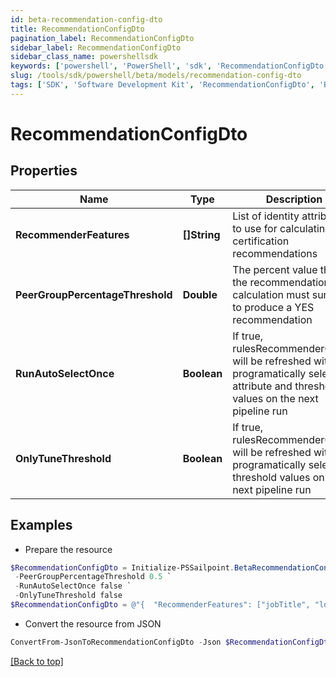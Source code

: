 ```yaml
---
id: beta-recommendation-config-dto
title: RecommendationConfigDto
pagination_label: RecommendationConfigDto
sidebar_label: RecommendationConfigDto
sidebar_class_name: powershellsdk
keywords: ['powershell', 'PowerShell', 'sdk', 'RecommendationConfigDto', 'BetaRecommendationConfigDto'] 
slug: /tools/sdk/powershell/beta/models/recommendation-config-dto
tags: ['SDK', 'Software Development Kit', 'RecommendationConfigDto', 'BetaRecommendationConfigDto']
---
```



# RecommendationConfigDto

## Properties

Name | Type | Description | Notes
------------ | ------------- | ------------- | -------------
**RecommenderFeatures** | **[]String** | List of identity attributes to use for calculating certification recommendations | [optional] 
**PeerGroupPercentageThreshold** | **Double** | The percent value that the recommendation calculation must surpass to produce a YES recommendation | [optional] 
**RunAutoSelectOnce** | **Boolean** | If true, rulesRecommenderConfig will be refreshed with new programatically selected attribute and threshold values on the next pipeline run | [optional] [default to $false]
**OnlyTuneThreshold** | **Boolean** | If true, rulesRecommenderConfig will be refreshed with new programatically selected threshold values on the next pipeline run | [optional] [default to $false]

## Examples

- Prepare the resource
```powershell
$RecommendationConfigDto = Initialize-PSSailpoint.BetaRecommendationConfigDto  -RecommenderFeatures [jobTitle, location, peer_group, department, active] `
 -PeerGroupPercentageThreshold 0.5 `
 -RunAutoSelectOnce false `
 -OnlyTuneThreshold false
$RecommendationConfigDto = @"{  "RecommenderFeatures": ["jobTitle", "location", "peer_group", "department", "active"], "PeerGroupPercentageThreshold": "0.5", "RunAutoSelectOnce": false, "OnlyTuneThreshold": false }"@
```

- Convert the resource from JSON
```powershell
ConvertFrom-JsonToRecommendationConfigDto -Json $RecommendationConfigDto
```


[[Back to top]](#) 

